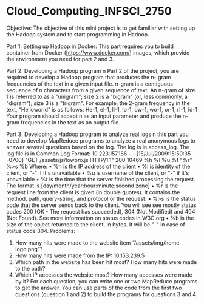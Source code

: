 # Cloud_Computing_INFSCI_2750

Objective:
The objective of this mini project is to get familiar with setting up the Hadoop system and to
start programming in Hadoop. 

Part 1: Setting up Hadoop in Docker: 
This part requires you to build container from Docker (https://www.docker.com/) images,
which provide the environment you need for part 2 and 3.

Part 2: Developing a Hadoop program
n Part 2 of the project, you are required to develop a Hadoop program that produces the n-
gram frequencies of the text in a given input file. n-gram is a contiguous sequence of n
characters from a given sequence of text.
An n-gram of size 1 is referred to as a "unigram"; size 2 is a "bigram" (or, less commonly, a
"digram"); size 3 is a "trigram". For example, the 2-gram frequency in the text, “Helloworld”
is as follows:
He-1, el-1, ll-1, lo-1, ow-1, wo-1, or-1, rl-1, ld-1
Your program should accept n as an input parameter and produce the n-gram frequencies in
the text as an output file.

Part 3: Developing a Hadoop program to analyze real logs
n this part you need to develop MapReduce programs to analyze a real anonymous logs to
answer several questions based on the log. The log is in access_log.
The log file is in Common Log Format:
10.223.157.186 - - [15/Jul/2009:15:50:35 -0700] "GET /assets/js/lowpro.js HTTP/1.1"
200 10469
%h %l %u %t \"%r\" %>s %b
Where:
• %h is the IP address of the client
• %l is identity of the client, or "-" if it's unavailable
• %u is username of the client, or "-" if it's unavailable
• %t is the time that the server finished processing the request. The format is
[day/month/year:hour:minute:second zone]
• %r is the request line from the client is given (in double quotes). It contains the method, path,
query-string, and protocol or the request.
• %>s is the status code that the server sends back to the client. You will see see mostly status
codes 200 (OK - The request has succeeded), 304 (Not Modified) and 404 (Not Found). See
more information on status codes in W3C.org
• %b is the size of the object returned to the client, in bytes. It will be "-" in case of status code
304.
Problems:
1. How many hits were made to the website item “/assets/img/home-logo.png”?
2. How many hits were made from the IP: 10.153.239.5
3. Which path in the website has been hit most? How many hits were made to
the path?
4. Which IP accesses the website most? How many accesses were made by it?
For each question, you can write one or two MapReduce programs to get the answer. You
can use parts of the code from the first two questions (question 1 and 2) to build the programs
for questions 3 and 4.
